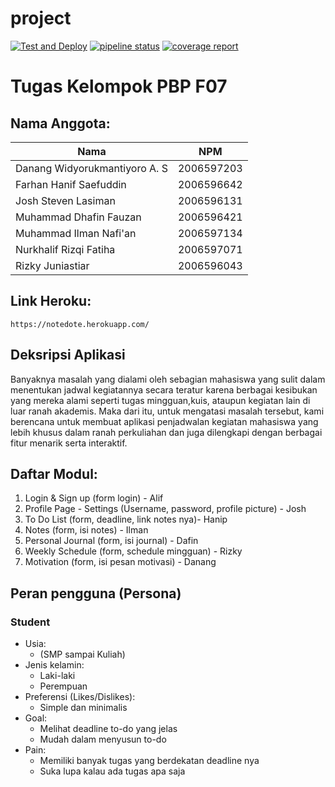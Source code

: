 # project

[![Test and Deploy][actions-badge]][commits-gh] [![pipeline status][pipeline-badge]][commits-gl] [![coverage report][coverage-badge]][commits-gl]

# Tugas Kelompok PBP F07

## Nama Anggota:
|Nama                           | NPM       |
|-------------------------------|-----------|
|Danang Widyorukmantiyoro A. S  |2006597203 |
|Farhan Hanif Saefuddin         |2006596642 |
|Josh Steven Lasiman            |2006596131 |
|Muhammad Dhafin Fauzan         |2006596421 |
|Muhammad Ilman Nafi'an         |2006597134 |
|Nurkhalif Rizqi Fatiha         |2006597071 |
|Rizky Juniastiar               |2006596043 |


## Link Heroku:
```
https://notedote.herokuapp.com/
```

## Deksripsi Aplikasi
Banyaknya masalah yang dialami oleh sebagian mahasiswa yang sulit dalam menentukan jadwal kegiatannya secara teratur karena berbagai kesibukan yang mereka alami seperti tugas mingguan,kuis, ataupun kegiatan lain di luar ranah akademis. Maka dari itu, untuk mengatasi masalah tersebut, kami berencana untuk membuat aplikasi penjadwalan kegiatan mahasiswa yang lebih khusus dalam ranah perkuliahan dan juga dilengkapi dengan berbagai fitur menarik serta interaktif.


## Daftar Modul:
1. Login & Sign up (form login) - Alif
2. Profile Page - Settings (Username, password, profile picture) - Josh
3. To Do List  (form, deadline, link notes nya)- Hanip
4. Notes (form, isi notes) - Ilman
5. Personal Journal (form, isi journal) - Dafin
6. Weekly Schedule (form, schedule mingguan) - Rizky
7. Motivation (form, isi pesan motivasi) - Danang

## Peran pengguna (Persona)

### Student 
- Usia: 
    - (SMP sampai Kuliah)
- Jenis kelamin: 
    - Laki-laki 
    - Perempuan
- Preferensi (Likes/Dislikes):
    - Simple dan minimalis
- Goal: 
    - Melihat deadline to-do yang jelas
    - Mudah dalam menyusun to-do
- Pain:
    - Memiliki banyak tugas yang berdekatan deadline nya
    - Suka lupa kalau ada tugas apa saja

[actions-badge]: https://github.com/laymonage/django-template-heroku/workflows/Test%20and%20Deploy/badge.svg
[commits-gh]: https://gitlab.com/farhan.hanif/projek-f07/-/commits/master
[pipeline-badge]: https://gitlab.com/farhan.hanif/projek-f07/badges/master/pipeline.svg
[coverage-badge]: https://gitlab.com/farhan.hanif/projek-f07/badges/master/coverage.svg
[commits-gl]: https://gitlab.com/farhan.hanif/projek-f07/pipelines